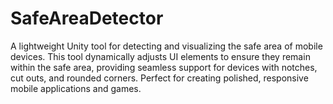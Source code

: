 # SafeAreaDetector
A lightweight Unity tool for detecting and visualizing the safe area of mobile devices. This tool dynamically adjusts UI elements to ensure they remain within the safe area, providing seamless support for devices with notches, cut outs, and rounded corners. Perfect for creating polished, responsive mobile applications and games.
